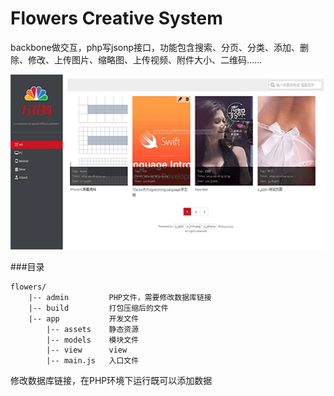 Flowers Creative System
=====

backbone做交互，php写jsonp接口，功能包含搜索、分页、分类、添加、删除、修改、上传图片、缩略图、上传视频、附件大小、二维码……

<p><img src="https://raw.githubusercontent.com/stormtea123/flowers/master/demo.png" alt="demo" width="520" height="280"></p>

###目录

    flowers/
        |-- admin         PHP文件，需要修改数据库链接
        |-- build         打包压缩后的文件
        |-- app           开发文件
            |-- assets    静态资源
            |-- models    模块文件
            |-- view      view
            |-- main.js   入口文件

修改数据库链接，在PHP环境下运行既可以添加数据
